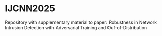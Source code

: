 # IJCNN2025
Repository with supplementary material to paper:
Robustness in Network Intrusion Detection with Adversarial Training and Ouf-of-Distribution
